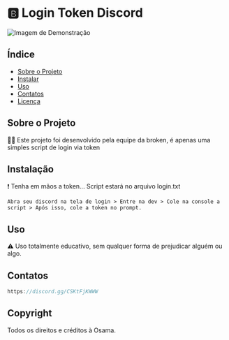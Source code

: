 # 🅱️ Login Token Discord


![Imagem de Demonstração](https://media.discordapp.net/attachments/1158252997705474184/1160464113785393172/Novo_projeto_6_5C7AC78.gif?ex=6534c16d&is=65224c6d&hm=73b456cc74b88592d194e6b3282aa2901fa8bc9c1620be78f3df38c419368c2b&)

## Índice

- [Sobre o Projeto](#sobre-o-projeto)
- [Instalar](#Instalação)
- [Uso](#Uso)
- [Contatos](#Contatos)
- [Licença](#licença)

## Sobre o Projeto

😮‍💨 Este projeto foi desenvolvido pela equipe da broken, é apenas uma simples script de login via token

## Instalação

❗️ Tenha em mãos a token... Script estará no arquivo login.txt

```shell
Abra seu discord na tela de login > Entre na dev > Cole na console a script > Após isso, cole a token no prompt.
```

## Uso

⚠️ Uso totalmente educativo, sem qualquer forma de prejudicar alguém ou algo.

## Contatos

```javascript
https://discord.gg/CSKtFjKWWW
```

## Copyright 

Todos os direitos e créditos à Osama.
